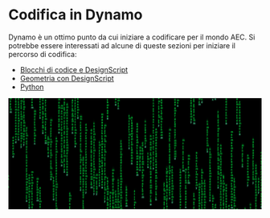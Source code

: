 # Codifica in Dynamo

Dynamo è un ottimo punto da cui iniziare a codificare per il mondo AEC. Si potrebbe essere interessati ad alcune di queste sezioni per iniziare il percorso di codifica:

* [Blocchi di codice e DesignScript](8-1\_code-blocks-and-design-script/)
* [Geometria con DesignScript](8-2\_geometry-with-design-script/)
* [Python](8-3\_python/)

![](./images/image(17).png)
